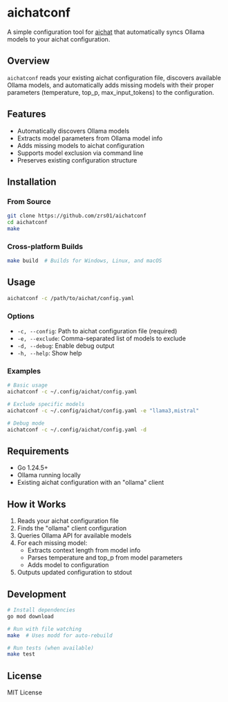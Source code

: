# aichatconf

A simple configuration tool for [aichat](https://github.com/sigoden/aichat) that automatically syncs Ollama models to your aichat configuration.

## Overview

`aichatconf` reads your existing aichat configuration file, discovers available Ollama models, and automatically adds missing models with their proper parameters (temperature, top_p, max_input_tokens) to the configuration.

## Features

- Automatically discovers Ollama models
- Extracts model parameters from Ollama model info
- Adds missing models to aichat configuration
- Supports model exclusion via command line
- Preserves existing configuration structure

## Installation

### From Source

```bash
git clone https://github.com/zrs01/aichatconf
cd aichatconf
make
```

### Cross-platform Builds

```bash
make build  # Builds for Windows, Linux, and macOS
```

## Usage

```bash
aichatconf -c /path/to/aichat/config.yaml
```

### Options

- `-c, --config`: Path to aichat configuration file (required)
- `-e, --exclude`: Comma-separated list of models to exclude
- `-d, --debug`: Enable debug output
- `-h, --help`: Show help

### Examples

```bash
# Basic usage
aichatconf -c ~/.config/aichat/config.yaml

# Exclude specific models
aichatconf -c ~/.config/aichat/config.yaml -e "llama3,mistral"

# Debug mode
aichatconf -c ~/.config/aichat/config.yaml -d
```

## Requirements

- Go 1.24.5+
- Ollama running locally
- Existing aichat configuration with an "ollama" client

## How it Works

1. Reads your aichat configuration file
2. Finds the "ollama" client configuration
3. Queries Ollama API for available models
4. For each missing model:
   - Extracts context length from model info
   - Parses temperature and top_p from model parameters
   - Adds model to configuration
5. Outputs updated configuration to stdout

## Development

```bash
# Install dependencies
go mod download

# Run with file watching
make  # Uses modd for auto-rebuild

# Run tests (when available)
make test
```

## License

MIT License
````
